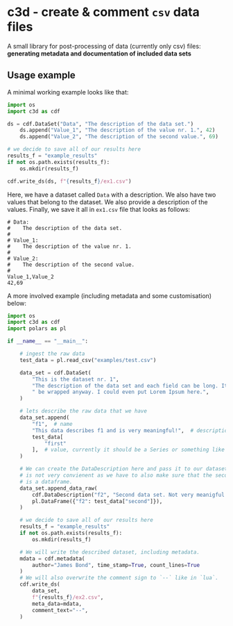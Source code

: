 # c3d - create & comment `csv` data files 

A small library for post-processing of data (currently only csv) files:
**generating metadata and documentation of included data sets**

## Usage example 
A minimal working example looks like that:
```python
import os
import c3d as cdf

ds = cdf.DataSet("Data", "The description of the data set.")
    ds.append("Value_1", "The description of the value nr. 1.", 42)
    ds.append("Value_2", "The description of the second value.", 69)

# we decide to save all of our results here
results_f = "example_results"
if not os.path.exists(results_f):
    os.mkdir(results_f)

cdf.write_ds(ds, f"{results_f}/ex1.csv")
```
Here, we have a dataset called `Data` with a description. We also have two 
values that belong to the dataset. We also provide a description of the values.
Finally, we save it all in `ex1.csv` file that looks as follows:
```
# Data:
#    The description of the data set.
#
# Value_1:
#    The description of the value nr. 1.
#
# Value_2:
#    The description of the second value.
#
Value_1,Value_2
42,69

```

A more involved example (including metadata and some customisation) below:
```python
import os
import c3d as cdf
import polars as pl

if __name__ == "__main__":

    # ingest the raw data
    test_data = pl.read_csv("examples/test.csv")

    data_set = cdf.DataSet(
        "This is the dataset nr. 1",
        "The description of the data set and each field can be long. It will"
        " be wrapped anyway. I could even put Lorem Ipsum here.",
    )

    # lets describe the raw data that we have
    data_set.append(
        "f1",  # name
        "This data describes f1 and is very meaningful!",  # description
        test_data[
            "first"
        ],  # value, currently it should be a Series or something like that
    )

    # We can create the DataDescription here and pass it to our dataset. This
    # is not very convienent as we have to also make sure that the second arg
    # is a dataframe.
    data_set.append_data_raw(
        cdf.DataDescription("f2", "Second data set. Not very meanigful."),
        pl.DataFrame({"f2": test_data["second"]}),
    )

    # we decide to save all of our results here
    results_f = "example_results"
    if not os.path.exists(results_f):
        os.mkdir(results_f)

    # We will write the described dataset, including metadata.
    mdata = cdf.metadata(
        author="James Bond", time_stamp=True, count_lines=True
    )
    # We will also overwrite the comment sign to `--` like in `lua`.
    cdf.write_ds(
        data_set,
        f"{results_f}/ex2.csv",
        meta_data=mdata,
        comment_text="--",
    )
```
